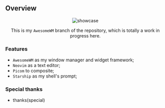 
## Overview

<div align="center">
<img src="showcase/top.png" alt="showcase">

<br>

This is my <code>AwesomeWM</code> branch of the repository, which is totally a work in progress here.


</div>

### Features

* <code>AwesomeWM</code> as my window manager and widget framework;
* <code>Neovim</code> as a text editor;
* <code>Picom</code> to composite;
* <code>Starship</code> as my shell's prompt;

### Special thanks

* thanks(special)
